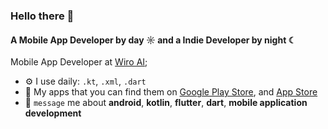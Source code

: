 ### Hello there 👋

#### A Mobile App Developer by day ☼ and a Indie Developer by night ☾

Mobile App Developer at [Wiro AI](https://wiro.ai/);<br>

- ⚙️ I use daily: `.kt`, `.xml`, `.dart`
- 📱 My apps that you can find them on [Google Play Store](https://play.google.com/store/apps/developer?id=Partner+Codes&hl=en&gl=US), and [App Store](https://apps.apple.com/tr/developer/baris-semerci/id1755875975)
- 💬 `message` me about **android**, **kotlin**, **flutter**, **dart**, **mobile application development**

